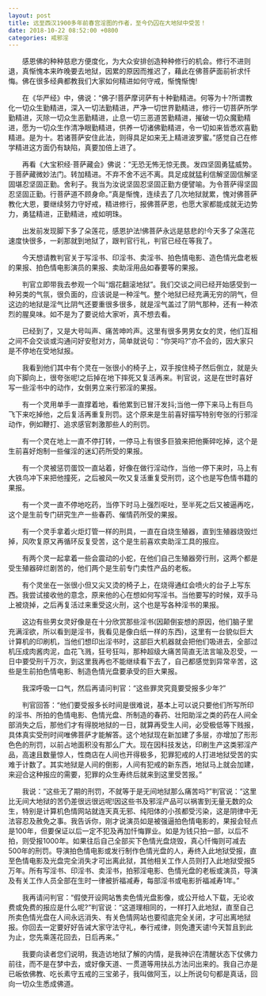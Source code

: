 ```yaml
---
layout: post
title: 远至西汉1900多年前春宫淫图的作者，至今仍囚在大地狱中受苦！
date: 2018-10-22 08:52:00 +0800
categories: 戒邪淫
---
```


　　感恩佛的种种慈悲方便度化，为大众安排创造种种修行的机会。修行不进则退，真惭愧本来昨晚要去地狱，因累的原因而推迟了，藉此在佛菩萨面前祈求忏悔。佛在很多经典都教我们大家如何精进如何守戒，惭愧惭愧!
　　在《华严经》中，佛说：“佛子!菩萨摩诃萨有十种勤精进。何等为十?所谓教化一切众生勤精进，深入一切法勤精进，严净一切世界勤精进，修行一切菩萨所学勤精进，灭除一切众生恶勤精进，止息一切三恶道苦勤精进，摧破一切众魔勤精进，愿为一切众生作清净眼勤精进，供养一切诸佛勤精进，令一切如来皆悉欢喜勤精进。是为十。若诸菩萨安住此法，则得具足如来无上精进波罗蜜。”感觉自己在修学精进这方面仍有缺陷，真要加倍上进了。
　　再看《大宝积经·菩萨藏会》佛说：“无恐无怖无惊无畏。发四坚固勇猛威势。于菩萨藏微妙法门。转加精进。不弃不舍不远不离。具足成就猛利信解坚固信解坚固堪忍坚固正勤。舍利子。我当为汝说坚固忍坚固正勤方便譬喻。为令菩萨得坚固忍坚固正勤。行菩萨道不顾身命。”真是惭愧，连续去了几次地狱就累，愧对佛菩萨教化大恩，要继续努力守好戒，精进修行，报佛菩萨恩，也愿大家都能成就无边势力，勇猛精进，正勤精进，戒如明珠。
　　出发前发现脚下多了朵莲花，感恩护法!佛菩萨永远是慈悲的!今天多了朵莲花速度快很多，一刹那就到地狱了，跟判官行礼，判官已经在等我了。
　　今天想请教判官关于写淫书、印淫书、卖淫书、拍色情电影、造色情光盘老板的果报、拍色情电影演员的果报、卖助淫用品如春要等的果报。
　　判官立即带我去参观一个叫“烟花翻滚地狱”。我们交谈之间已经开始感受到一种另类的气氛，很负面的，应该说是一种淫气。整个地狱已经充满无穷的阴气，但这边的地狱是淫气比阴气还要重很多很多，就是淫气盖过了阴气那种，还有一种浓烈的腥臭味。如不是为了要说给大家听，真不想去看。
　　已经到了，又是大号叫声、痛苦呻吟声。这里有很多男男女女的灵，他们互相之间不会交谈或沟通问好安慰对方，简单就说句：“你哭吗?”亦不会的，因大家只是不停地在受地狱报。
　　我看到他们其中有个灵在一张很小的椅子上，双手按住椅子然后倒立，就是头向下脚向上，很夸张呢!之后掉在地下摔死又复活再来。判官说，这是在世时喜好写一些淫书中的动作，女倒男立来行邪淫的果报。
　　有一个灵用单手一直撑着地，看他累到已冒汗发抖;当他一停下来马上有巨鸟飞下来吃掉他，之后复活再重复刑罚。这个原来是生前喜好描写特别夸张的行邪淫动作，例如鞭打、追求感官刺激那些人的刑罚。
　　有一个灵在地上一直不停打转，一停马上有很多巨狼来把他撕碎吃掉，这个是生前喜好炮制一些催淫的迷幻药所受的果报。
　　有一个灵被惩罚蛋饺一直站着，好像在做行淫动作，当他一停下来时，马上有大铁鸟冲下来把他撞死，之后被风一吹又复活重复受刑罚，这个也是写色情书籍的果报。
　　有一个灵一直不停地吃药，当停下时马上强烈呕吐，至半死之后又被逼再吃，这个是生前专门研究生产一些春药、催情药所受的果报。
　　有一个灵手拿着火炬灯管一样的刑具，一直在自烧生殖器，直到生殖器烧毁烂掉，风吹复原又再循环反复受苦，这个是生前喜欢卖助淫工具的报应。
　　有两个灵一起拿着一些会震动的小蛇，在他们自己生殖器旁行刑，这两个都是受生殖器碎烂剧苦的，他们两个是生前专门卖性产品的老板。
　　有个灵坐在一张很小但又尖又烫的椅子上，在烧得通红会喷火的台子上写东西。我尝试接收他的意念，原来他的心在想如何写淫书。当他要写的时候，双手马上被烧掉，之后再复活过来重受这火刑，这个也是写各种淫书的果报。
　　这边有些男女灵好像是在十分欣赏那些淫书(因颠倒妄想的原因，他们脑子里充满淫欲，所以看到是淫书，我看见是像白纸一样的东西)，这里有一台貌似巨大计算机的印刷机，当他们想印出淫书时，这部巨大机器就会把他们吸进去，全部过机压成肉酱肉泥，血花飞溅，狂号狂叫，那种超级大痛苦简直无法言喻及忍受，一日中要受刑千万次，到这里我再也不能继续看下去了，自己都感觉到异常辛苦，这些是生前拍色情电影、制造色情光盘要承受的巨大果报。
　　我深呼吸一口气，然后再请问判官：“这些罪灵究竟要受报多少年?”
　　判官回答：“他们要受报多长时间是很难说，基本上可以说只要他们所写所印的淫书、所拍的色情电影、色情光盘、所制造的春药、壮阳助淫之类的药在人间全部消失之后，那他们才有得脱地狱的一日，就算再受生人间，必受极低等下贱报，具体真实受刑时间唯佛菩萨才能解答。这个地狱现在新加建了多层，亦增加了形形色色的刑罚，以前占地面积没有那么广大。现在因科技发达，印刷生产这类邪淫产品，高速且数量惊人，性商店在人间也开得极多，犯罪犯戒的人打进地狱受苦的实难于计数了。其实地狱是人间的倒影，人间有犯戒的新东西，地狱马上就会加建，来迎合这种报应的需要，犯罪的众生寿终后就来到这里受苦报。”
　　我说：“这些无了期的刑罚，不就等于是无间地狱那么痛苦吗?”判官说：“这里比无间大地狱的苦仍差很远很远呢!因这些书及邪淫产品可以祸害到无量无数的众生，特别是计算机色情网站就连天真无邪、纯阳体的小孩都受污染，这是阴律中无法容忍及赦免之事。我告诉你，刚才说演员如是被强逼拍色情电影的，果报会轻点是100年，但要保证以后一定不犯及再加忏悔罪业。如是为钱只拍一部，以后不拍，则受报1000年。如果往后自己全部买下色情光盘烧毁，真心忏悔则可减去500年的刑罚。导演拍色情电影或发行制作色情光盘的人，寿终入此地狱受报，直至色情电影及光盘完全消失才可出离此狱，其他相关工作人员则打入此地狱受报5万年。所有写淫书、印淫书、卖淫书，拍邪淫电影、色情光盘的老板或演员，导演及有关工作人员全部在生时一律被折福减寿，每部淫书或电影折福减寿1年。”
　　我再请问判官：“假使开设网站售卖色情光盘影像，或公开给人下载，无论收费或免费的报应是什么呢?”判官说：“这道理相同的，一样打入此地狱，直至自己所卖色情光盘在人间永远消失、有关色情网站也要彻底完全关闭，才可出离地狱报。你回去一定要好好告诫大家守法守礼，奉行戒律，则免遭天谴!今天暂且到此为止，您先乘莲花回去，日后再来。”
　　我要向读者您们说明，我造访地狱了解的内情，是我神识在清醒状态下仗佛力前往，而不是在梦中去，或好像天道、一贯道等用扶乩方法问出来的。我自己亦是已皈依佛教、吃长素守五戒的三宝弟子，我叫做阿玉，以上所说句句都是真话，回向一切众生悉成佛道。